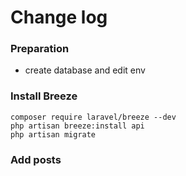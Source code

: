 # Change log

### Preparation
- create database and edit env

### Install Breeze
```
composer require laravel/breeze --dev
php artisan breeze:install api
php artisan migrate
```
### Add posts


